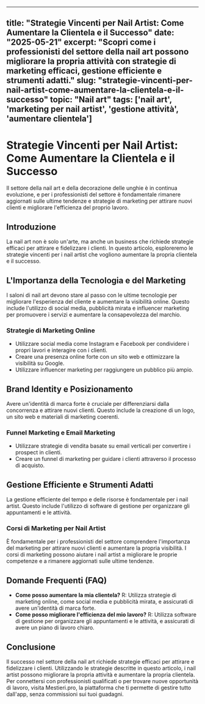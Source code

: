 
---
title: "Strategie Vincenti per Nail Artist: Come Aumentare la Clientela e il Successo"
date: "2025-05-21"
excerpt: "Scopri come i professionisti del settore della nail art possono migliorare la propria attività con strategie di marketing efficaci, gestione efficiente e strumenti adatti."
slug: "strategie-vincenti-per-nail-artist-come-aumentare-la-clientela-e-il-successo"
topic: "Nail art"
tags: ['nail art', 'marketing per nail artist', 'gestione attività', 'aumentare clientela']
---

# Strategie Vincenti per Nail Artist: Come Aumentare la Clientela e il Successo

Il settore della nail art e della decorazione delle unghie è in continua evoluzione, e per i professionisti del settore è fondamentale rimanere aggiornati sulle ultime tendenze e strategie di marketing per attirare nuovi clienti e migliorare l'efficienza del proprio lavoro.

## Introduzione

La nail art non è solo un'arte, ma anche un business che richiede strategie efficaci per attirare e fidelizzare i clienti. In questo articolo, esploreremo le strategie vincenti per i nail artist che vogliono aumentare la propria clientela e il successo.

## L'Importanza della Tecnologia e del Marketing

I saloni di nail art devono stare al passo con le ultime tecnologie per migliorare l'esperienza del cliente e aumentare la visibilità online. Questo include l'utilizzo di social media, pubblicità mirata e influencer marketing per promuovere i servizi e aumentare la consapevolezza del marchio.

### Strategie di Marketing Online

*   Utilizzare social media come Instagram e Facebook per condividere i propri lavori e interagire con i clienti.
*   Creare una presenza online forte con un sito web e ottimizzare la visibilità su Google.
*   Utilizzare influencer marketing per raggiungere un pubblico più ampio.

## Brand Identity e Posizionamento

Avere un'identità di marca forte è cruciale per differenziarsi dalla concorrenza e attirare nuovi clienti. Questo include la creazione di un logo, un sito web e materiali di marketing coerenti.

### Funnel Marketing e Email Marketing

*   Utilizzare strategie di vendita basate su email verticali per convertire i prospect in clienti.
*   Creare un funnel di marketing per guidare i clienti attraverso il processo di acquisto.

## Gestione Efficiente e Strumenti Adatti

La gestione efficiente del tempo e delle risorse è fondamentale per i nail artist. Questo include l'utilizzo di software di gestione per organizzare gli appuntamenti e le attività.

### Corsi di Marketing per Nail Artist

È fondamentale per i professionisti del settore comprendere l'importanza del marketing per attirare nuovi clienti e aumentare la propria visibilità. I corsi di marketing possono aiutare i nail artist a migliorare le proprie competenze e a rimanere aggiornati sulle ultime tendenze.

## Domande Frequenti (FAQ)

*   **Come posso aumentare la mia clientela?**
    R: Utilizza strategie di marketing online, come social media e pubblicità mirata, e assicurati di avere un'identità di marca forte.
*   **Come posso migliorare l'efficienza del mio lavoro?**
    R: Utilizza software di gestione per organizzare gli appuntamenti e le attività, e assicurati di avere un piano di lavoro chiaro.

## Conclusione

Il successo nel settore della nail art richiede strategie efficaci per attirare e fidelizzare i clienti. Utilizzando le strategie descritte in questo articolo, i nail artist possono migliorare la propria attività e aumentare la propria clientela. Per connettersi con professionisti qualificati o per trovare nuove opportunità di lavoro, visita Mestieri.pro, la piattaforma che ti permette di gestire tutto dall'app, senza commissioni sui tuoi guadagni.
